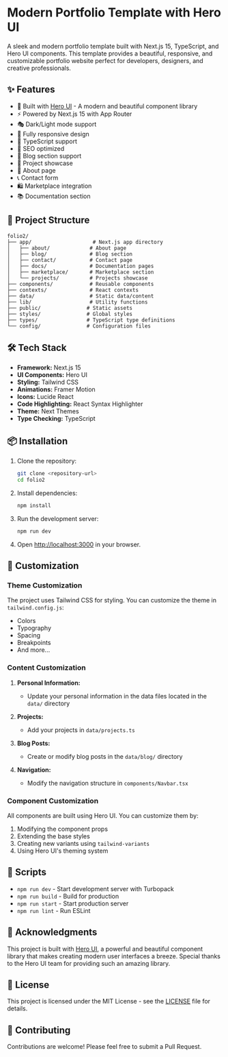 # Modern Portfolio Template with Hero UI

A sleek and modern portfolio template built with Next.js 15, TypeScript, and Hero UI components. This template provides a beautiful, responsive, and customizable portfolio website perfect for developers, designers, and creative professionals.

## ✨ Features

- 🎨 Built with [Hero UI](https://heroui.net/) - A modern and beautiful component library
- ⚡ Powered by Next.js 15 with App Router
- 🎭 Dark/Light mode support
- 📱 Fully responsive design
- 🔧 TypeScript support
- 🎯 SEO optimized
- 📝 Blog section support
- 💼 Project showcase
- 📄 About page
- 📞 Contact form
- 🛍️ Marketplace integration
- 📚 Documentation section

## 🚀 Project Structure

```
folio2/
├── app/                    # Next.js app directory
│   ├── about/             # About page
│   ├── blog/              # Blog section
│   ├── contact/           # Contact page
│   ├── docs/              # Documentation pages
│   ├── marketplace/       # Marketplace section
│   └── projects/          # Projects showcase
├── components/            # Reusable components
├── contexts/              # React contexts
├── data/                  # Static data/content
├── lib/                   # Utility functions
├── public/               # Static assets
├── styles/               # Global styles
├── types/                # TypeScript type definitions
└── config/               # Configuration files
```

## 🛠️ Tech Stack

- **Framework:** Next.js 15
- **UI Components:** Hero UI
- **Styling:** Tailwind CSS
- **Animations:** Framer Motion
- **Icons:** Lucide React
- **Code Highlighting:** React Syntax Highlighter
- **Theme:** Next Themes
- **Type Checking:** TypeScript

## 📦 Installation

1. Clone the repository:
   ```bash
   git clone <repository-url>
   cd folio2
   ```

2. Install dependencies:
   ```bash
   npm install
   ```

3. Run the development server:
   ```bash
   npm run dev
   ```

4. Open [http://localhost:3000](http://localhost:3000) in your browser.

## 🎨 Customization

### Theme Customization

The project uses Tailwind CSS for styling. You can customize the theme in `tailwind.config.js`:

- Colors
- Typography
- Spacing
- Breakpoints
- And more...

### Content Customization

1. **Personal Information:**
   - Update your personal information in the data files located in the `data/` directory

2. **Projects:**
   - Add your projects in `data/projects.ts`

3. **Blog Posts:**
   - Create or modify blog posts in the `data/blog/` directory

4. **Navigation:**
   - Modify the navigation structure in `components/Navbar.tsx`

### Component Customization

All components are built using Hero UI. You can customize them by:

1. Modifying the component props
2. Extending the base styles
3. Creating new variants using `tailwind-variants`
4. Using Hero UI's theming system

## 📄 Scripts

- `npm run dev` - Start development server with Turbopack
- `npm run build` - Build for production
- `npm run start` - Start production server
- `npm run lint` - Run ESLint

## 🙏 Acknowledgments

This project is built with [Hero UI](https://heroui.net/), a powerful and beautiful component library that makes creating modern user interfaces a breeze. Special thanks to the Hero UI team for providing such an amazing library.

## 📝 License

This project is licensed under the MIT License - see the [LICENSE](LICENSE) file for details.

## 🤝 Contributing

Contributions are welcome! Please feel free to submit a Pull Request.
